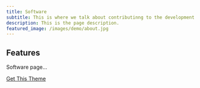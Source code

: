 ```yaml
---
title: Software
subtitle: This is where we talk about contributinng to the development of the software.
description: This is the page description.
featured_image: /images/demo/about.jpg
---
```


## Features
Software page...

<a href="https://jekyllthemes.io/theme/personal-website-jekyll-theme" class="button button--large">Get This Theme</a>
